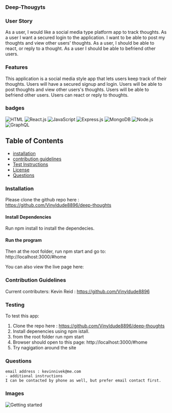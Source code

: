### Deep-Thougyts

### User Story
As a user, I would like a social media type platform app to track thoughts. As a user I want a secured login to the application. I want to be able to post my thoughts and view other users' thoughts. As a user, I should be able to react, or reply to a thought. As a user I should be able to befriend other users.

### Features
This application is a social media style app that lets users keep track of their thoughts.
Users will have a secured signup and login.
Users will be able to post thoughts and view other users's thoughts.
Users will be able to befriend other users.
Users can react or reply to thoughts.

### badges
![HTML](https://img.shields.io/badge/HTML-License-blue)
![React.js](https://img.shields.io/badge/React.js-License-yellowgreen)
![JavaScript](https://img.shields.io/badge/JavaScript-License-lightblue)
![Express.js](https://img.shields.io/badge/Express.js-License-yellowgreen)
![MongoDB](https://img.shields.io/badge/MongoDB-License-lightgrey)
![Node.js](https://img.shields.io/badge/Node.js-License-lightblue)
![GraphQL](https://img.shields.io/badge/GraphQL-License-yellowgreen)

## Table of Contents

- [installation](#installation)
- [contribution guidelines](#contribution)
- [Test Instructions](#testing)
- [License](#license)
- [Questions](#questions)

### Installation
Please clone the github repo here :
https://github.com/Vinyldude8896/deep-thoughts

#### Install Dependencies
Run npm install to install the dependecies.

#### Run the program
Then at the root folder, run npm start and go to:
http://localhost:3000/#home

You can also view the live page here: <br />



### Contribution Guidelines
Current contributers:
Kevin Reid : https://github.com/Vinyldude8896 <br />


### Testing
To test this app:<br />
1. Clone the repo here : https://github.com/Vinyldude8896/deep-thoughts <br />
2. Install depenencies using npm istall. <br />
3. from the root folder run npm start <br />
4. Browser should open to this page: http://localhost:3000/#home <br />
5. Try nagigation around the site <br />



### Questions
    email address : kevinnivek@me.com
    - additional instructions 
    I can be contacted by phone as well, but prefer email contact first.
### Images

<img src="" alt="Getting started">